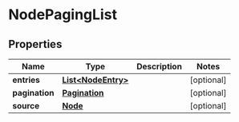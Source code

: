 
# NodePagingList

## Properties
Name | Type | Description | Notes
------------ | ------------- | ------------- | -------------
**entries** | [**List&lt;NodeEntry&gt;**](NodeEntry.md) |  |  [optional]
**pagination** | [**Pagination**](Pagination.md) |  |  [optional]
**source** | [**Node**](Node.md) |  |  [optional]



